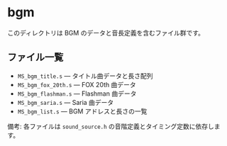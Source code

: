 # bgm

このディレクトリは BGM のデータと音長定義を含むファイル群です。

## ファイル一覧

- `MS_bgm_title.s` — タイトル曲データと長さ配列
- `MS_bgm_fox_20th.s` — FOX 20th 曲データ
- `MS_bgm_flashman.s` — Flashman 曲データ
- `MS_bgm_saria.s` — Saria 曲データ
- `MS_bgm_list.s` — BGM アドレスと長さの一覧

備考: 各ファイルは `sound_source.h` の音階定義とタイミング定数に依存します。
